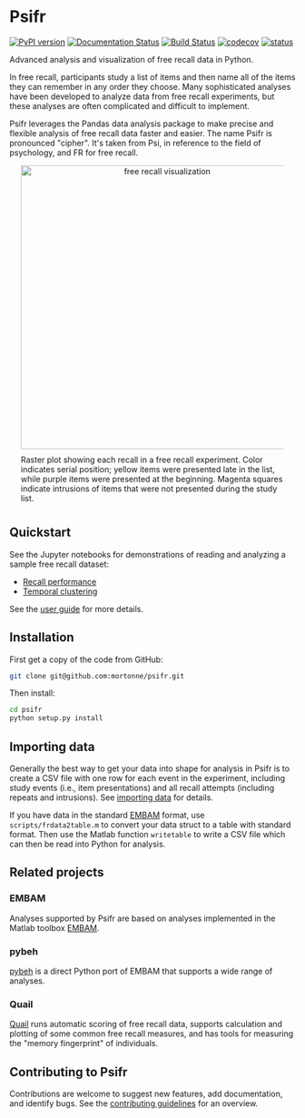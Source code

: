 # Psifr
[![PyPI version](https://badge.fury.io/py/psifr.svg)](https://badge.fury.io/py/psifr) [![Documentation Status](https://readthedocs.org/projects/psifr/badge/?version=latest)](https://psifr.readthedocs.io/en/latest/?badge=latest) [![Build Status](https://travis-ci.com/mortonne/psifr.svg?branch=master)](https://travis-ci.com/mortonne/psifr) [![codecov](https://codecov.io/gh/mortonne/psifr/branch/master/graph/badge.svg)](https://codecov.io/gh/mortonne/psifr) [![status](https://joss.theoj.org/papers/712d4452e465229d61d0e281d3d6f299/status.svg)](https://joss.theoj.org/papers/712d4452e465229d61d0e281d3d6f299)

Advanced analysis and visualization of free recall data in Python.

In free recall, participants study a list of items and then name all of the items they can remember in any order they choose. Many sophisticated analyses have been developed to analyze data from free recall experiments, but these analyses are often complicated and difficult to implement. 

Psifr leverages the Pandas data analysis package to make precise and flexible analysis of free recall data faster and easier. The name Psifr is pronounced "cipher". It's taken from Psi, in reference to the field of psychology, and FR for free recall.

<div align="center">
  <div style="max-width:500px; margin:0 20px;">
    <img src="https://github.com/mortonne/psifr/blob/master/images/raster.png" alt="free recall visualization" width="500px">
    <div style="text-align:left; padding:10px 0;">
      Raster plot showing each recall in a free recall experiment. Color indicates serial position; yellow items were presented late in the list, while purple items were presented at the beginning. Magenta squares indicate intrusions of items that were not presented during the study list.
    </div>
  </div>
</div>

## Quickstart

See the Jupyter notebooks for demonstrations of reading and analyzing a sample free recall dataset:
* [Recall performance](https://github.com/mortonne/psifr-notebooks/blob/master/demo_recall.ipynb)
* [Temporal clustering](https://github.com/mortonne/psifr-notebooks/blob/master/demo_lag_crp.ipynb)

See the [user guide](https://psifr.readthedocs.io/en/latest/guide/overview.html) for more details.

## Installation

First get a copy of the code from GitHub:

```bash
git clone git@github.com:mortonne/psifr.git
```

Then install:

```bash
cd psifr
python setup.py install
```

## Importing data

Generally the best way to get your data into shape for analysis in Psifr is to create a CSV file with one row for each event in the experiment, including study events (i.e., item presentations) and all recall attempts (including repeats and intrusions). See [importing data](https://psifr.readthedocs.io/en/latest/guide/import.html) for details.

If you have data in the standard [EMBAM](https://github.com/vucml/EMBAM) format, use `scripts/frdata2table.m` to convert your data struct to a table with standard format. Then use the Matlab function `writetable` to write a CSV file which can then be read into Python for analysis.

## Related projects

### EMBAM
Analyses supported by Psifr are based on analyses implemented in the Matlab toolbox [EMBAM](https://github.com/vucml/EMBAM).

### pybeh
[pybeh](https://github.com/pennmem/pybeh) is a direct Python port of EMBAM that supports a wide range of analyses.

### Quail
[Quail](https://github.com/ContextLab/quail) runs automatic scoring of free recall data, supports calculation and plotting of some common free recall measures, and has tools for measuring the "memory fingerprint" of individuals.

## Contributing to Psifr

Contributions are welcome to suggest new features, add documentation, and identify bugs. See the [contributing guidelines](.github/CONTRIBUTING.md) for an overview. 

